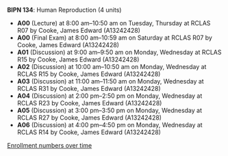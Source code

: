 **BIPN 134**: Human Reproduction (4 units)

- **A00** (Lecture) at 8:00 am–10:50 am on Tuesday, Thursday at RCLAS R07 by Cooke, James Edward (A13242428)
- **A00** (Final Exam) at 8:00 am–10:59 am on Saturday at RCLAS R07 by Cooke, James Edward (A13242428)
- **A01** (Discussion) at 9:00 am–9:50 am on Monday, Wednesday at RCLAS R15 by Cooke, James Edward (A13242428)
- **A02** (Discussion) at 10:00 am–10:50 am on Monday, Wednesday at RCLAS R15 by Cooke, James Edward (A13242428)
- **A03** (Discussion) at 11:00 am–11:50 am on Monday, Wednesday at RCLAS R31 by Cooke, James Edward (A13242428)
- **A04** (Discussion) at 2:00 pm–2:50 pm on Monday, Wednesday at RCLAS R23 by Cooke, James Edward (A13242428)
- **A05** (Discussion) at 3:00 pm–3:50 pm on Monday, Wednesday at RCLAS R27 by Cooke, James Edward (A13242428)
- **A06** (Discussion) at 4:00 pm–4:50 pm on Monday, Wednesday at RCLAS R14 by Cooke, James Edward (A13242428)

[Enrollment numbers over time](./BIPN134.tsv)
